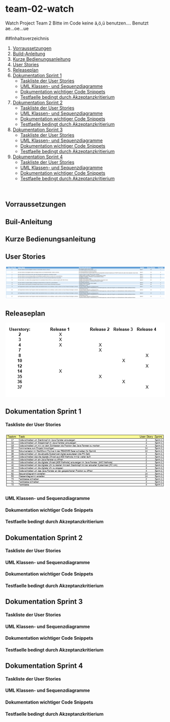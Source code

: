 # team-02-watch
Watch Project Team 2
Bitte im Code keine ä,ö,ü benutzen....
Benutzt ae...oe...ue


##Inhaltsverzeichnis

1. [Vorraussetzungen](#vorraussetzungen)
1. [Build-Anleitung](#buil-anleitung)
1. [Kurze Bedienungsanleitung](#kurze-bedienungsanleitung)
1. [User Stories](#user-stories)
1. [Releaseplan](#releaseplan)
1. [Dokumentation Sprint 1](#dokumentation-sprint-1)
    + [Taskliste der User Stories](#taskliste-der-user-stories)
    + [UML Klassen- und Sequenzdiagramme](#uml-klassen-und-sequenzdiagramme)
    + [Dokumentation wichtiger Code Snippets](#dokumentation-wichtiger-code-snippets)
    + [Testfaelle bedingt durch Akzeptanzkritierium](#testfaelle-bedingt-durch-akzeptanzkritierium)
1. [Dokumentation Sprint 2](#dokumentation-sprint-2)
    + [Taskliste der User Stories](#taskliste-der-user-stories)
    + [UML Klassen- und Sequenzdiagramme](#uml-klassen-und-sequenzdiagramme)
    + [Dokumentation wichtiger Code Snippets](#dokumentation-wichtiger-code-snippets)
    + [Testfaelle bedingt durch Akzeptanzkritierium](#testfaelle-bedingt-durch-akzeptanzkritierium)
1. [Dokumentation Sprint 3](#dokumentation-sprint-3)
    + [Taskliste der User Stories](#taskliste-der-user-stories)
    + [UML Klassen- und Sequenzdiagramme](#uml-klassen-und-sequenzdiagramme)
    + [Dokumentation wichtiger Code Snippets](#dokumentation-wichtiger-code-snippets)
    + [Testfaelle bedingt durch Akzeptanzkritierium](#testfaelle-bedingt-durch-akzeptanzkritierium)
1. [Dokumentation Sprint 4](#dokumentation-sprint-4)
    + [Taskliste der User Stories](#taskliste-der-user-stories)
    + [UML Klassen- und Sequenzdiagramme](#uml-klassen-und-sequenzdiagramme)
    + [Dokumentation wichtiger Code Snippets](#dokumentation-wichtiger-code-snippets)
    + [Testfaelle bedingt durch Akzeptanzkritierium](#testfaelle-bedingt-durch-akzeptanzkritierium)    
    

<br>

## Vorraussetzungen
## Buil-Anleitung
## Kurze Bedienungsanleitung
## User Stories

![webapps](doku\Useretories.png)

## Releaseplan

![webapps](doku\Releaseplan.png)

## Dokumentation Sprint 1
#### Taskliste der User Stories

![webapps](doku\Task1.png)

#### UML Klassen- und Sequenzdiagramme
#### Dokumentation wichtiger Code Snippets
#### Testfaelle bedingt durch Akzeptanzkritierium
## Dokumentation Sprint 2
#### Taskliste der User Stories
#### UML Klassen- und Sequenzdiagramme
#### Dokumentation wichtiger Code Snippets
#### Testfaelle bedingt durch Akzeptanzkritierium
## Dokumentation Sprint 3
#### Taskliste der User Stories
#### UML Klassen- und Sequenzdiagramme
#### Dokumentation wichtiger Code Snippets
#### Testfaelle bedingt durch Akzeptanzkritierium
## Dokumentation Sprint 4
#### Taskliste der User Stories
#### UML Klassen- und Sequenzdiagramme
#### Dokumentation wichtiger Code Snippets
#### Testfaelle bedingt durch Akzeptanzkritierium


